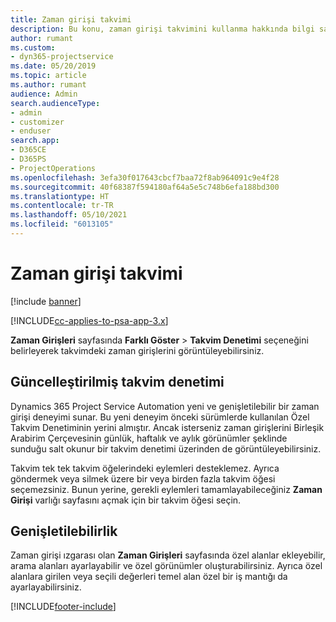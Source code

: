 ```yaml
---
title: Zaman girişi takvimi
description: Bu konu, zaman girişi takvimini kullanma hakkında bilgi sağlar.
author: rumant
ms.custom:
- dyn365-projectservice
ms.date: 05/20/2019
ms.topic: article
ms.author: rumant
audience: Admin
search.audienceType:
- admin
- customizer
- enduser
search.app:
- D365CE
- D365PS
- ProjectOperations
ms.openlocfilehash: 3efa30f017643cbcf7baa72f8ab964091c9e4f28
ms.sourcegitcommit: 40f68387f594180af64a5e5c748b6efa188bd300
ms.translationtype: HT
ms.contentlocale: tr-TR
ms.lasthandoff: 05/10/2021
ms.locfileid: "6013105"
---
```

# <a name="time-entry-calendar"></a>Zaman girişi takvimi

[!include [banner](../includes/psa-now-project-operations.md)]

[!INCLUDE[cc-applies-to-psa-app-3.x](../includes/cc-applies-to-psa-app-3x.md)]

**Zaman Girişleri** sayfasında **Farklı Göster** \> **Takvim Denetimi** seçeneğini belirleyerek takvimdeki zaman girişlerini görüntüleyebilirsiniz.

## <a name="updated-calendar-control"></a>Güncelleştirilmiş takvim denetimi

Dynamics 365 Project Service Automation yeni ve genişletilebilir bir zaman girişi deneyimi sunar. Bu yeni deneyim önceki sürümlerde kullanılan Özel Takvim Denetiminin yerini almıştır. Ancak isterseniz zaman girişlerini Birleşik Arabirim Çerçevesinin günlük, haftalık ve aylık görünümler şeklinde sunduğu salt okunur bir takvim denetimi üzerinden de görüntüleyebilirsiniz.

Takvim tek tek takvim öğelerindeki eylemleri desteklemez. Ayrıca göndermek veya silmek üzere bir veya birden fazla takvim öğesi seçemezsiniz. Bunun yerine, gerekli eylemleri tamamlayabileceğiniz **Zaman Girişi** varlığı sayfasını açmak için bir takvim öğesi seçin.

## <a name="extensibility"></a>Genişletilebilirlik

Zaman girişi ızgarası olan **Zaman Girişleri** sayfasında özel alanlar ekleyebilir, arama alanları ayarlayabilir ve özel görünümler oluşturabilirsiniz. Ayrıca özel alanlara girilen veya seçili değerleri temel alan özel bir iş mantığı da ayarlayabilirsiniz.


[!INCLUDE[footer-include](../includes/footer-banner.md)]